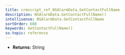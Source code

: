 ```yaml
---
title: crmscript_ref_NSAlarmData_GetContactFullName
description: NSAlarmData.GetContactFullName()
intellisense: NSAlarmData.GetContactFullName
sortOrder: 660
keywords: GetContactFullName()
so.topic: reference
---
```



* **Returns:** String


